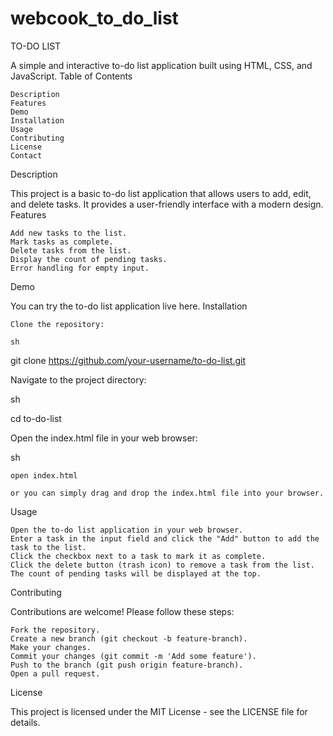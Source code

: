 # webcook_to_do_list

TO-DO LIST

A simple and interactive to-do list application built using HTML, CSS, and JavaScript.
Table of Contents

    Description
    Features
    Demo
    Installation
    Usage
    Contributing
    License
    Contact

Description

This project is a basic to-do list application that allows users to add, edit, and delete tasks. It provides a user-friendly interface with a modern design.
Features

    Add new tasks to the list.
    Mark tasks as complete.
    Delete tasks from the list.
    Display the count of pending tasks.
    Error handling for empty input.

Demo

You can try the to-do list application live here.
Installation

    Clone the repository:

    sh

git clone https://github.com/your-username/to-do-list.git

Navigate to the project directory:

sh

cd to-do-list

Open the index.html file in your web browser:

sh

    open index.html

    or you can simply drag and drop the index.html file into your browser.

Usage

    Open the to-do list application in your web browser.
    Enter a task in the input field and click the "Add" button to add the task to the list.
    Click the checkbox next to a task to mark it as complete.
    Click the delete button (trash icon) to remove a task from the list.
    The count of pending tasks will be displayed at the top.

Contributing

Contributions are welcome! Please follow these steps:

    Fork the repository.
    Create a new branch (git checkout -b feature-branch).
    Make your changes.
    Commit your changes (git commit -m 'Add some feature').
    Push to the branch (git push origin feature-branch).
    Open a pull request.

License

This project is licensed under the MIT License - see the LICENSE file for details.
